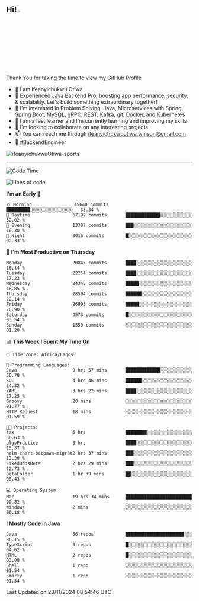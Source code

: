 <!-- BLOG-POST-LIST:START --><!-- BLOG-POST-LIST:END -->

## Hi! <img src="https://media.giphy.com/media/hvRJCLFzcasrR4ia7z/giphy.gif" width="4%"> 

Thank You for taking the time to view my GitHub Profile

- 👋 I am Ifeanyichukwu Otiwa
- 🚀 Experienced Java Backend Pro, boosting app performance, security, & scalability. Let's build something extraordinary together!
- 👀 I'm interested in Problem Solving, Java, Microservices with Spring, Spring Boot, MySQL, gRPC, REST, Kafka, git, Docker, and Kubernetes
- 🌱 I am a fast learner and I'm currently learning and improving my skills
- 💞️ I'm looking to collaborate on any interesting projects
- 📫 You can reach me through ifeanyichukwuotiwa.winson@gmail.com
- 🚀 #BackendEngineer

<p align="left" marginTop="10px"> <img src="https://komarev.com/ghpvc/?username=ifeanyichukwuOtiwa-sports&label=Profile%20views&color=0e75b6&style=for-the-badge" alt="ifeanyichukwuOtiwa-sports" /> </p>

***

<!--START_SECTION:waka-->
![Code Time](http://img.shields.io/badge/Code%20Time-3%2C166%20hrs%2025%20mins-blue)

![Lines of code](https://img.shields.io/badge/From%20Hello%20World%20I%27ve%20Written-32.3%20million%20lines%20of%20code-blue)

**I'm an Early 🐤** 

```text
🌞 Morning                45640 commits       █████████░░░░░░░░░░░░░░░░   35.34 % 
🌆 Daytime                67192 commits       █████████████░░░░░░░░░░░░   52.02 % 
🌃 Evening                13307 commits       ███░░░░░░░░░░░░░░░░░░░░░░   10.30 % 
🌙 Night                  3015 commits        █░░░░░░░░░░░░░░░░░░░░░░░░   02.33 % 
```
📅 **I'm Most Productive on Thursday** 

```text
Monday                   20845 commits       ████░░░░░░░░░░░░░░░░░░░░░   16.14 % 
Tuesday                  22254 commits       ████░░░░░░░░░░░░░░░░░░░░░   17.23 % 
Wednesday                24345 commits       █████░░░░░░░░░░░░░░░░░░░░   18.85 % 
Thursday                 28594 commits       ██████░░░░░░░░░░░░░░░░░░░   22.14 % 
Friday                   26993 commits       █████░░░░░░░░░░░░░░░░░░░░   20.90 % 
Saturday                 4573 commits        █░░░░░░░░░░░░░░░░░░░░░░░░   03.54 % 
Sunday                   1550 commits        ░░░░░░░░░░░░░░░░░░░░░░░░░   01.20 % 
```


📊 **This Week I Spent My Time On** 

```text
🕑︎ Time Zone: Africa/Lagos

💬 Programming Languages: 
Java                     9 hrs 57 mins       █████████████░░░░░░░░░░░░   50.78 % 
SQL                      4 hrs 46 mins       ██████░░░░░░░░░░░░░░░░░░░   24.32 % 
YAML                     3 hrs 22 mins       ████░░░░░░░░░░░░░░░░░░░░░   17.25 % 
Groovy                   20 mins             ░░░░░░░░░░░░░░░░░░░░░░░░░   01.77 % 
HTTP Request             18 mins             ░░░░░░░░░░░░░░░░░░░░░░░░░   01.59 % 

🐱‍💻 Projects: 
tax                      6 hrs               ████████░░░░░░░░░░░░░░░░░   30.63 % 
algoPractice             3 hrs               ████░░░░░░░░░░░░░░░░░░░░░   15.37 % 
helm-chart-betpawa-migrat2 hrs 37 mins       ███░░░░░░░░░░░░░░░░░░░░░░   13.38 % 
FixedOddsBets            2 hrs 29 mins       ███░░░░░░░░░░░░░░░░░░░░░░   12.73 % 
DataFolder               1 hr 39 mins        ██░░░░░░░░░░░░░░░░░░░░░░░   08.43 % 

💻 Operating System: 
Mac                      19 hrs 34 mins      █████████████████████████   99.82 % 
Windows                  2 mins              ░░░░░░░░░░░░░░░░░░░░░░░░░   00.18 % 
```

**I Mostly Code in Java** 

```text
Java                     56 repos            ██████████████████████░░░   86.15 % 
TypeScript               3 repos             █░░░░░░░░░░░░░░░░░░░░░░░░   04.62 % 
HTML                     2 repos             █░░░░░░░░░░░░░░░░░░░░░░░░   03.08 % 
Shell                    1 repo              ░░░░░░░░░░░░░░░░░░░░░░░░░   01.54 % 
Smarty                   1 repo              ░░░░░░░░░░░░░░░░░░░░░░░░░   01.54 % 
```




 Last Updated on 28/11/2024 08:54:46 UTC
<!--END_SECTION:waka-->

<!--
<p align="center">
![trophy](https://github-profile-trophy.vercel.app/?username=ifeanyichukwuOtiwa-sports&theme=onedark) (https://github.com/ryo-ma/github-profile-trophy)
</p>
-->

<!---
ifeanyi-otiwa/ifeanyi-otiwa is a ✨ special ✨ repository because its `README.md` (this file) appears on your GitHub profile.
You can click the Preview link to take a look at your changes.
--->
